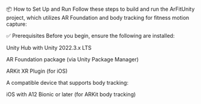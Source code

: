📦 How to Set Up and Run
Follow these steps to build and run the ArFitUnity project, which utilizes AR Foundation and body tracking for fitness motion capture:

✅ Prerequisites
Before you begin, ensure the following are installed:

Unity Hub with Unity 2022.3.x LTS


AR Foundation package (via Unity Package Manager)

ARKit XR Plugin (for iOS)

A compatible device that supports body tracking:

iOS with A12 Bionic or later (for ARKit body tracking)

